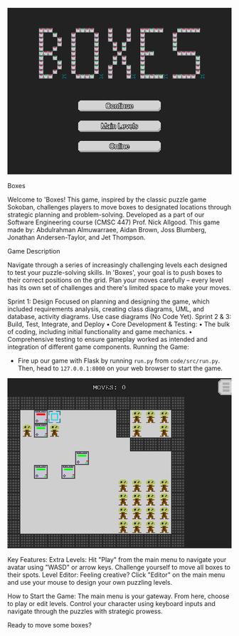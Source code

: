  ![alt text](image-2.png)

 Boxes

Welcome to 'Boxes! This game, inspired by the classic puzzle game Sokoban, challenges players to move boxes to designated locations through strategic planning and problem-solving. Developed as a part of our Software Engineering course (CMSC 447) Prof. Nick Allgood. This game made by: Abdulrahman Almuwarraee, Aidan Brown, Joss Blumberg, Jonathan Andersen-Taylor, and Jet Thompson.


Game Description

Navigate through a series of increasingly challenging levels each designed to test your puzzle-solving skills. In 'Boxes', your goal is to push boxes to their correct positions on the grid. Plan your moves carefully – every level has its own set of challenges and there's limited space to make your moves.

Sprint 1: Design
Focused on planning and designing the game, which included requirements analysis, creating class diagrams, UML, and database, activity diagrams. Use case diagrams (No Code Yet).
Sprint 2 & 3: Build, Test, Integrate, and Deploy
•	Core Development & Testing:
•	The bulk of coding, including initial functionality and game mechanics.
•	Comprehensive testing to ensure gameplay worked as intended and integration of different game components.
Running the Game:
  - Fire up our game with Flask by running `run.py` from `code/src/run.py`. Then, head to `127.0.0.1:8000` on your web browser to start the game.

![alt text](image-3.png)



Key Features:
  Extra Levels: Hit "Play" from the main menu to navigate your avatar using "WASD" or arrow keys. Challenge yourself to move all boxes to their spots. 
  Level Editor: Feeling creative? Click "Editor" on the main menu and use your mouse to design your own puzzling levels.

How to Start the Game:
   The main menu is your gateway. From here, choose to play or edit levels. Control your character using keyboard inputs and navigate through the puzzles with strategic prowess.

Ready to move some boxes?
